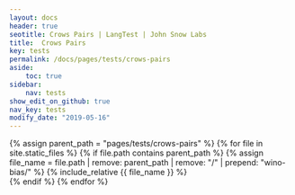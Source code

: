 ```yaml
---
layout: docs
header: true
seotitle: Crows Pairs | LangTest | John Snow Labs
title:  Crows Pairs 
key: tests
permalink: /docs/pages/tests/crows-pairs
aside:
    toc: true
sidebar:
    nav: tests
show_edit_on_github: true
nav_key: tests
modify_date: "2019-05-16"
---
```


<div class="main-docs" markdown="1">

{% assign parent_path = "pages/tests/crows-pairs" %}
{% for file in site.static_files %}
    {% if file.path contains parent_path %}
        {% assign file_name = file.path | remove:  parent_path | remove:  "/" | prepend: "wino-bias/" %}
        {% include_relative {{ file_name }} %}        
    {% endif %}
{% endfor %}

</div>